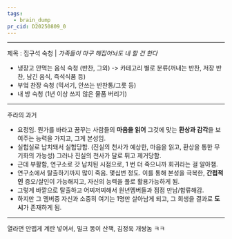 ```yaml
---
tags:
  - brain_dump
pr_cid: D20250809_0
---
```

---
제목 : 집구석 숙청 | _가족들이 마구 헤집어놔도 내 할 건 한다_
- 냉장고 안먹는 음식 숙청 (반찬, 그외) -> 카테고리 별로 분류(꺼내는 반찬, 저장 반찬, 남긴 음식, 즉석식품 등)
- 부엌 찬장 숙청 (믹서기, 안쓰는 반찬통/그릇 등)
- 내 방 숙청 (1년 이상 쓰지 않은 물품 버리기)
---
주라의 과거
- 요정임. 뭔가를 바라고 꿈꾸는 사람들의 **마음을 읽어** 그것에 맞는 **환상과 감각**을 보여주는 능력을 가지고, 그게 본성임.
- 실험실로 납치돼서 실험당함. (진실의 천사가 예상한, 마음을 읽고, 환상을 통한 무기화의 가능성) 그러나 진실의 천사가 달로 튀고 제거당함.
- 근데 부활함, 연구소로 갓 납치된 시점으로, 1 번 더 죽으니까 회귀라는 걸 알아챔.
- 연구소에서 탈출하기까지 많이 죽음. 몇십번 정도. 이를 통해 본성을 극복한, **간접적인** 증오/살인이 가능해지고, 자신의 능력을 풀로 활용가능하게 됨.
- 그렇게 바깥으로 탈출하고 어찌저찌해서 원년멤버들과 점점 만남/합류해감.
- 하지만 그 멤버중 자신과 소중히 여기는 1명만 살아남게 되고, 그 희생을 결과로 **도시**가 존재하게 됨.

---
열라면 안맵게 계란 넣어서, 밀크 똥이 산책, 김정욱 개쌍놈 ㅋㅋ